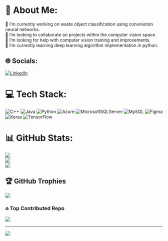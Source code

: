 # 💫 About Me:
🔭 I’m currently working on waste object classification using convolution neural networks.<br>👯 I’m looking to collaborate on projects within the computer vision space.<br>🤝 I’m looking for help with computer vision training and improvements.<br>🌱 I’m currently learning deep learning algorithm implementation in python.


## 🌐 Socials:
[![LinkedIn](https://img.shields.io/badge/LinkedIn-%230077B5.svg?logo=linkedin&logoColor=white)](https://linkedin.com/in/https://www.linkedin.com/in/sam-single-606643249/) 

# 💻 Tech Stack:
![C++](https://img.shields.io/badge/c++-%2300599C.svg?style=for-the-badge&logo=c%2B%2B&logoColor=white) ![Java](https://img.shields.io/badge/java-%23ED8B00.svg?style=for-the-badge&logo=java&logoColor=white) ![Python](https://img.shields.io/badge/python-3670A0?style=for-the-badge&logo=python&logoColor=ffdd54) ![Azure](https://img.shields.io/badge/azure-%230072C6.svg?style=for-the-badge&logo=azure-devops&logoColor=white) ![MicrosoftSQLServer](https://img.shields.io/badge/Microsoft%20SQL%20Sever-CC2927?style=for-the-badge&logo=microsoft%20sql%20server&logoColor=white) ![MySQL](https://img.shields.io/badge/mysql-%2300f.svg?style=for-the-badge&logo=mysql&logoColor=white) 	![Figma](https://img.shields.io/badge/figma-%23F24E1E.svg?style=for-the-badge&logo=figma&logoColor=white) ![Keras](https://img.shields.io/badge/Keras-%23D00000.svg?style=for-the-badge&logo=Keras&logoColor=white) ![TensorFlow](https://img.shields.io/badge/TensorFlow-%23FF6F00.svg?style=for-the-badge&logo=TensorFlow&logoColor=white)
# 📊 GitHub Stats:
![](https://github-readme-stats.vercel.app/api?username=sam-single&theme=tokyonight&hide_border=true&include_all_commits=true&count_private=false)<br/>
![](https://github-readme-streak-stats.herokuapp.com/?user=sam-single&theme=tokyonight&hide_border=true)<br/>
![](https://github-readme-stats.vercel.app/api/top-langs/?username=sam-single&theme=tokyonight&hide_border=true&include_all_commits=true&count_private=false&layout=compact)

## 🏆 GitHub Trophies
![](https://github-profile-trophy.vercel.app/?username=sam-single&theme=radical&no-frame=false&no-bg=true&margin-w=4)

### 🔝 Top Contributed Repo
![](https://github-contributor-stats.vercel.app/api?username=sam-single&limit=5&theme=tokyonight&combine_all_yearly_contributions=true)

---
[![](https://visitcount.itsvg.in/api?id=sam-single&icon=0&color=6)](https://visitcount.itsvg.in)

<!-- Proudly created with GPRM ( https://gprm.itsvg.in ) -->
